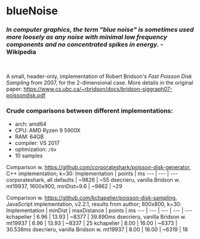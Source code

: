 # blueNoise

### *In computer graphics, the term "blue noise" is sometimes used more loosely as any noise with minimal low frequency components and no concentrated spikes in energy.* - Wikipedia
</br>

A small, header-only, implementation of Robert Bridson's *Fast Poisson Disk Sampling* from 2007, for the 2-dimensional case.
More details in the original paper: https://www.cs.ubc.ca/~rbridson/docs/bridson-siggraph07-poissondisk.pdf

### Crude comparisons between different implementations:
- arch: amd64
- CPU: AMD Ryzen 9 5900X
- RAM: 64GB
- compiler: VS 2017
- optimization: `/Ox`
- 10 samples

Comparison w. https://github.com/corporateshark/poisson-disk-generator, C++ implementation; k=30:
Implementation | points | ms
--- | --- | ---
corporateshark, all defaults | ~9826 | ~55
dsecrieru, vanilla Bridson w. mt19937, 1600x900, minDist=9.6 | ~9862 | ~29

Comparison w. https://github.com/kchapelier/poisson-disk-sampling, JavaScript implementation, v2.2.1, results from author; 800x800, k=30:
Implementation | minDist | maxDistance | points | ms
--- | --- | --- | --- | ---
kchapelier | 6.96 | 13.93 | ~8377 | 39.890ms
dsecrieru, vanilla Bridson w. mt19937 | 6.96 | 13.93 | ~8337 | 25
kchapelier | 8.00 | 16.00 | ~6373 | 30.538ms
dsecrieru, vanilla Bridson w. mt19937 | 8.00 | 16.00 | ~6319 | 18
